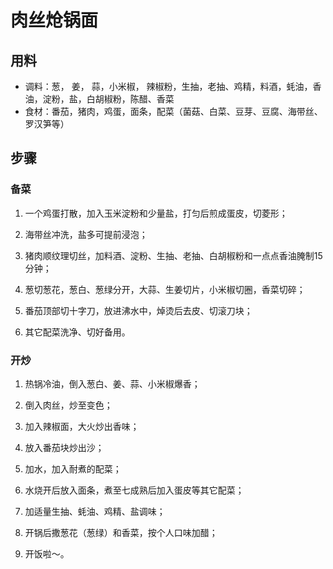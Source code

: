 # 肉丝炝锅面

## 用料

- 调料：葱， 姜， 蒜，小米椒， 辣椒粉，生抽，老抽、鸡精，料酒，蚝油，香油，淀粉，盐，白胡椒粉，陈醋、香菜
- 食材：番茄，猪肉，鸡蛋，面条，配菜（菌菇、白菜、豆芽、豆腐、海带丝、罗汉笋等）

## 步骤 

### 备菜

1. 一个鸡蛋打散，加入玉米淀粉和少量盐，打匀后煎成蛋皮，切菱形；

1. 海带丝冲洗，盐多可提前浸泡；
 
1. 猪肉顺纹理切丝，加料酒、淀粉、生抽、老抽、白胡椒粉和一点点香油腌制15分钟；
 
1. 葱切葱花，葱白、葱绿分开，大蒜、生姜切片，小米椒切圈，香菜切碎；
 
1. 番茄顶部切十字刀，放进沸水中，焯烫后去皮、切滚刀块；

1. 其它配菜洗净、切好备用。

### 开炒

1. 热锅冷油，倒入葱白、姜、蒜、小米椒爆香；

1. 倒入肉丝，炒至变色；

1. 加入辣椒面，大火炒出香味；

1. 放入番茄块炒出沙；

1. 加水，加入耐煮的配菜；

1. 水烧开后放入面条，煮至七成熟后加入蛋皮等其它配菜；

1. 加适量生抽、蚝油、鸡精、盐调味；

1. 开锅后撒葱花（葱绿）和香菜，按个人口味加醋；

1. 开饭啦～。
